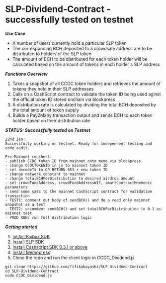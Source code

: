 # SLP-Dividend-Contract - successfully tested on testnet

***Use Case***
- X number of users currently hold a particular SLP token
- The corresponding BCH deposited to a crowdsale address are to be distributed to holders of the SLP token
- The amount of BCH to be distributed for each token holder will be calculated based on the amount of tokens in each holder's SLP address

***Functions Overview***
1. Takes a snapshot of all CCDC token holders and retrieves the amount of tokens they hold in their SLP addresses
2. Calls on a CashScript contract to validate the token ID being used aginst the official token ID stored onchain via blockpress
3. A distribution rate is calculated by dividing the total BCH deposited by the total amount of token supply
4. Builds a Pay2Many transaction output and sends BCH to each token holder based on their distribution rate

***STATUS: Successfully tested on Testnet***
~~~
22nd Jan: 
Successfully working on testnet. Ready for independent testing and code audit.

Pre-Mainnet runsheet:
- publish CCDC token ID from mainnet onto memo via blockpress
- change CCDCTOKENID in js to mainnet token ID
- set decodeTx to OP RETURN 653 + new token ID
- change network constant to mainnet
- change totalBCHForDistribution to desired airdrop amount
- set crowdFundAddress, crowdFundAddressWIF, smartContractMnemonic parameters
- send some sats to the mainnet CashScript contract for validation transaction
- TEST1: comment out body of sendBCH() and do a read only mainnet snapshot as a test
- TEST2: uncomment sendBCH() and set totalBCHForDistribution to 0.1 as mainnet test
- PROD RUN: run full distribution logic

  ~~~

***Getting started***

1. [Install Bixbox SDK](https://developer.bitcoin.com/bitbox/docs/getting-started)
2. [Install SLP SDK](https://github.com/Bitcoin-com/slp-sdk)
3. [Install Cashscript SDK 0.3.1 or above](https://developer.bitcoin.com/cashscript/docs/getting-started)
4. [Install Memopress](https://developer.bitcoin.com/tutorials/memopress/)
5. Clone the repo and run the client logic in CCDC_Dividend.js
~~~
git clone https://github.com/fifikobayashi/SLP-Dividend-Contract
cd SLP-Dividend-Contract
node CCDC_Dividend.js
~~~

  

